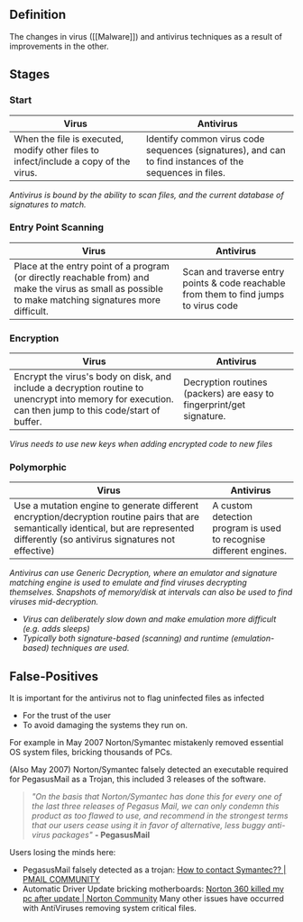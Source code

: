 ## Definition
The changes in virus ([[Malware]]) and antivirus techniques as a result of improvements in the other.
## Stages
### Start
| Virus | Antivirus |
| ---- | ---- |
| When the file is executed, modify other files to infect/include a copy of the virus. | Identify common virus code sequences (signatures), and can to find instances of the sequences in files. |
*Antivirus is bound by the ability to scan files, and the current database of signatures to match.*
### Entry Point Scanning
| Virus | Antivirus |
| ---- | ---- |
| Place at the entry point of a program (or directly reachable from) and make the virus as small as possible to make matching signatures more difficult. | Scan and traverse entry points & code reachable from them to find jumps to virus code |
### Encryption
| Virus | Antivirus |
| ---- | ---- |
| Encrypt the virus's body on disk, and include a decryption routine to unencrypt into memory for execution. can then jump to this code/start of buffer. | Decryption routines (packers) are easy to fingerprint/get signature. |
*Virus needs to use new keys when adding encrypted code to new files*
### Polymorphic
| Virus | Antivirus |
| ---- | ---- |
| Use a mutation engine to generate different encryption/decryption routine pairs that are semantically identical, but are represented differently (so antivirus signatures not effective)  | A custom detection program is used to recognise different engines. |
*Antivirus can use Generic Decryption, where an emulator and signature matching engine is used to emulate and find viruses decrypting themselves. Snapshots of memory/disk at intervals can also be used to find viruses mid-decryption.*
- *Virus can deliberately slow down and make emulation more difficult (e.g. adds sleeps)*
- *Typically both signature-based (scanning) and runtime (emulation-based) techniques are used.*
## False-Positives
It is important for the antivirus not to flag uninfected files as infected
- For the trust of the user
- To avoid damaging the systems they run on.

For example in May 2007 Norton/Symantec mistakenly removed essential OS system files, bricking thousands of PCs.

(Also May 2007) Norton/Symantec falsely detected an executable required for PegasusMail as a Trojan, this included 3 releases of the software.

> *"On the basis that Norton/Symantec has done this for every one of the last three releases of Pegasus Mail, we can only condemn this product as too flawed to use, and recommend in the strongest terms that our users cease using it in favor of alternative, less buggy anti-virus packages"*
> **- PegasusMail**

Users losing the minds here:
- PegasusMail falsely detected as a trojan: [How to contact Symantec?? | PMAIL COMMUNITY](https://community.pmail.com/index.php?u=/topic/273/how-to-contact-symantec)
- Automatic Driver Update bricking motherboards: [Norton 360 killed my pc after update | Norton Community](https://community.norton.com/en/forums/norton-360-killed-my-pc-after-update)
Many other issues have occurred with AntiViruses removing system critical files. 